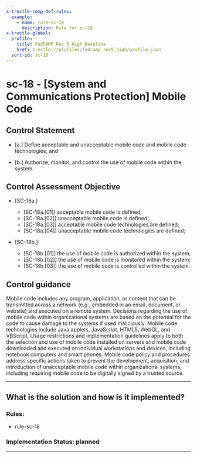 ```yaml
---
x-trestle-comp-def-rules:
  example:
    - name: rule-sc-18
      description: Rule for sc-18
x-trestle-global:
  profile:
    title: FedRAMP Rev 5 High Baseline
    href: trestle://profiles/fedramp_rev5_high/profile.json
  sort-id: sc-18
---
```


# sc-18 - \[System and Communications Protection\] Mobile Code

## Control Statement

- \[a.\] Define acceptable and unacceptable mobile code and mobile code technologies; and

- \[b.\] Authorize, monitor, and control the use of mobile code within the system.

## Control Assessment Objective

- \[SC-18a.\]

  - \[SC-18a.[01]\] acceptable mobile code is defined;
  - \[SC-18a.[02]\] unacceptable mobile code is defined;
  - \[SC-18a.[03]\] acceptable mobile code technologies are defined;
  - \[SC-18a.[04]\] unacceptable mobile code technologies are defined;

- \[SC-18b.\]

  - \[SC-18b.[01]\] the use of mobile code is authorized within the system;
  - \[SC-18b.[02]\] the use of mobile code is monitored within the system;
  - \[SC-18b.[03]\] the use of mobile code is controlled within the system.

## Control guidance

Mobile code includes any program, application, or content that can be transmitted across a network (e.g., embedded in an email, document, or website) and executed on a remote system. Decisions regarding the use of mobile code within organizational systems are based on the potential for the code to cause damage to the systems if used maliciously. Mobile code technologies include Java applets, JavaScript, HTML5, WebGL, and VBScript. Usage restrictions and implementation guidelines apply to both the selection and use of mobile code installed on servers and mobile code downloaded and executed on individual workstations and devices, including notebook computers and smart phones. Mobile code policy and procedures address specific actions taken to prevent the development, acquisition, and introduction of unacceptable mobile code within organizational systems, including requiring mobile code to be digitally signed by a trusted source.

______________________________________________________________________

## What is the solution and how is it implemented?

<!-- For implementation status enter one of: implemented, partial, planned, alternative, not-applicable -->

<!-- Note that the list of rules under ### Rules: is read-only and changes will not be captured after assembly to JSON -->

<!-- Add control implementation description here for control: sc-18 -->

### Rules:

  - rule-sc-18

### Implementation Status: planned

______________________________________________________________________
